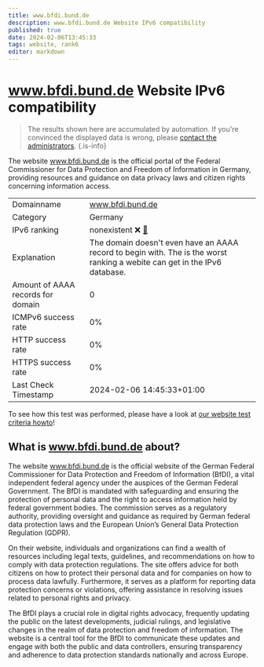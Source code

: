 ```yaml
---
title: www.bfdi.bund.de
description: www.bfdi.bund.de Website IPv6 compatibility
published: true
date: 2024-02-06T13:45:33
tags: website, rank6
editor: markdown
---
```


# www.bfdi.bund.de Website IPv6 compatibility

> The results shown here are accumulated by automation. If you're convinced the displayed data is wrong, please [contact the administrators](/howto/chat). 
{.is-info}

The website www.bfdi.bund.de is the official portal of the Federal Commissioner for Data Protection and Freedom of Information in Germany, providing resources and guidance on data privacy laws and citizen rights concerning information access.


|   |   |
| - | - |
| Domainname | www.bfdi.bund.de
| Category | Germany |
| IPv6 ranking | nonexistent :x: [🔗](/howto/ranking) |
| Explanation | The domain doesn't even have an AAAA record to begin with. The is the worst ranking a webite can get in the IPv6 database. |
| Amount of AAAA records for domain | 0 |
| ICMPv6 success rate | 0%|
| HTTP success rate | 0% |
| HTTPS success rate | 0% |
| Last Check Timestamp | 2024-02-06 14:45:33+01:00 |

To see how this test was performed, please have a look at [our website test criteria howto](/howto/testcriteria/website)!


## What is www.bfdi.bund.de about?
The website www.bfdi.bund.de is the official website of the German Federal Commissioner for Data Protection and Freedom of Information (BfDI), a vital independent federal agency under the auspices of the German Federal Government. The BfDI is mandated with safeguarding and ensuring the protection of personal data and the right to access information held by federal government bodies. The commission serves as a regulatory authority, providing oversight and guidance as required by German federal data protection laws and the European Union’s General Data Protection Regulation (GDPR).

On their website, individuals and organizations can find a wealth of resources including legal texts, guidelines, and recommendations on how to comply with data protection regulations. The site offers advice for both citizens on how to protect their personal data and for companies on how to process data lawfully. Furthermore, it serves as a platform for reporting data protection concerns or violations, offering assistance in resolving issues related to personal rights and privacy.

The BfDI plays a crucial role in digital rights advocacy, frequently updating the public on the latest developments, judicial rulings, and legislative changes in the realm of data protection and freedom of information. The website is a central tool for the BfDI to communicate these updates and engage with both the public and data controllers, ensuring transparency and adherence to data protection standards nationally and across Europe.


